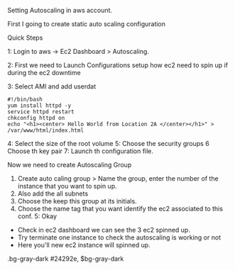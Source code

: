

Setting Autoscaling in aws account. 


First I going to create static auto scaling configuration


Quick Steps

1: Login to aws -> Ec2 Dashboard > Autoscaling.

2: First we need to Launch Configurations setup how ec2 need to spin up if during the ec2 downtime

3: Select AMI and add userdat

```
#!/bin/bash
yum install httpd -y
service httpd restart
chkconfig httpd on
echo "<h1><center> Hello World from Location 2A </center></h1>" > /var/www/html/index.html
```

4: Select the size of the root volume
5: Choose the security groups
6  Choose th key pair
7:  Launch th configuration file.

Now we need to create Autoscaling Group

1. Create auto caling group > Name the group, enter the number of the instance that you want to spin up.
2. Also add the all subnets
3. Choose the keep this group at its initials.
4.  Choose the name tag that you want identify the ec2 associated to this conf.
5: Okay

- Check in ec2 dashboard we can see the 3 ec2 spinned up.
- Try terminate one instance to check the autoscaling is working or not 
- Here you'll new ec2 instance will spinned up. 


.bg-gray-dark
#24292e, $bg-gray-dark